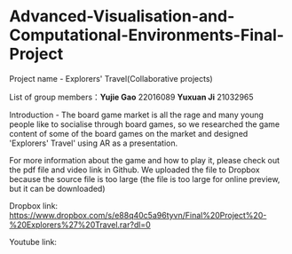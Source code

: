 # Advanced-Visualisation-and-Computational-Environments-Final-Project

Project name - Explorers' Travel(Collaborative projects)

List of group members：**Yujie Gao** 22016089  **Yuxuan Ji** 21032965

Introduction - The board game market is all the rage and many young people like to socialise through board games, so we researched the game content of some of the board games on the market and designed 'Explorers' Travel' using AR as a presentation.

For more information about the game and how to play it, please check out the pdf file and video link in Github. We uploaded the file to Dropbox because the source file is too large (the file is too large for online preview, but it can be downloaded) 

Dropbox link: https://www.dropbox.com/s/e88q40c5a96tyvn/Final%20Project%20-%20Explorers%27%20Travel.rar?dl=0

Youtube link: 
